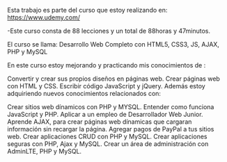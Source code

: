 Esta trabajo es parte del curso que estoy realizando en: https://www.udemy.com/

-Este curso consta de 88 lecciones y un total de 88horas y 47minutos.

El curso se llama: Desarrollo Web Completo con HTML5, CSS3, JS, AJAX, PHP y MySQL

En este curso estoy mejorando y practicando mis conocimientos de :

Convertir y crear sus propios diseños en páginas web.
Crear páginas web con HTML y CSS.
Escribir código JavaScript y jQuery.
Además estoy adquiriendo nuevos conocimientos relacionados con:

Crear sitios web dínamicos con PHP y MYSQL.
Entender como funciona JavaScript y PHP.
Aplicar a un empleo de Desarrollador Web Junior.
Aprende AJAX, para crear páginas web dínamicas que cargaran información sin recargar la página.
Agregar pagos de PayPal a tus sitios web.
Crear aplicaciones CRUD con PHP y MySQL.
Crear aplicaciones seguras con PHP, Ajax y MySQL.
Crear un área de administración con AdminLTE, PHP y MySQL.
